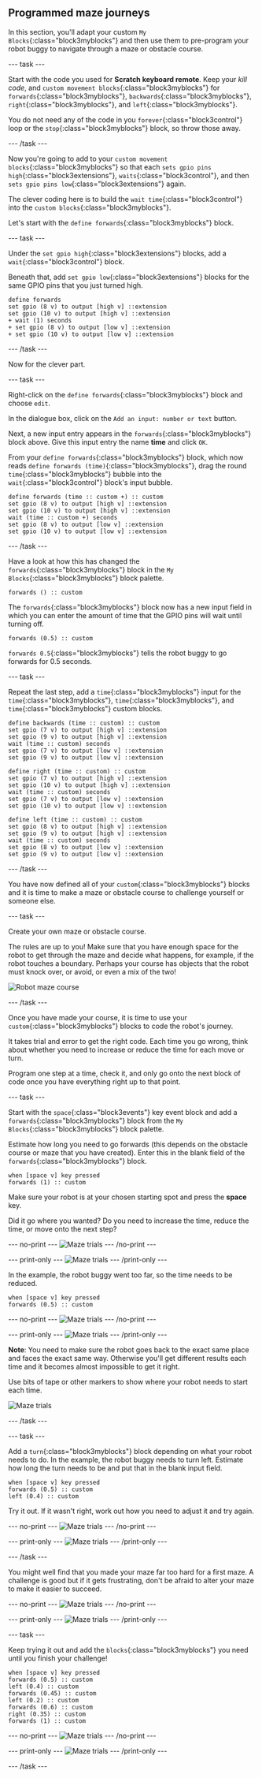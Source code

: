 ## Programmed maze journeys

In this section, you'll adapt your custom `My Blocks`{:class="block3myblocks"} and then use them to pre-program your robot buggy to navigate through a maze or obstacle course.

--- task ---

Start with the code you used for **Scratch keyboard remote**. Keep your _kill code_, and `custom movement blocks`{:class="block3myblocks"} for `forwards`{:class="block3myblocks"}, `backwards`{:class="block3myblocks"}, `right`{:class="block3myblocks"}, and `left`{:class="block3myblocks"}.

You do not need any of the code in you `forever`{:class="block3control"} loop or the `stop`{:class="block3myblocks"} block, so throw those away.

--- /task ---

Now you're going to add to your `custom movement blocks`{:class="block3myblocks"} so that each `sets gpio pins high`{:class="block3extensions"}, `waits`{:class="block3control"}, and then `sets gpio pins low`{:class="block3extensions"} again.

The clever coding here is to build the `wait time`{:class="block3control"} into the `custom blocks`{:class="block3myblocks"}.

Let's start with the `define forwards`{:class="block3myblocks"} block.

--- task ---

Under the `set gpio high`{:class="block3extensions"} blocks, add a `wait`{:class="block3control"} block.

Beneath that, add `set gpio low`{:class="block3extensions"} blocks for the same GPIO pins that you just turned high.

```blocks3
define forwards
set gpio (8 v) to output [high v] ::extension
set gpio (10 v) to output [high v] ::extension
+ wait (1) seconds
+ set gpio (8 v) to output [low v] ::extension
+ set gpio (10 v) to output [low v] ::extension
```

--- /task ---

Now for the clever part.

--- task ---

Right-click on the `define forwards`{:class="block3myblocks"} block and choose `edit`.

In the dialogue box, click on the `Add an input: number or text` button.

Next, a new input entry appears in the `forwards`{:class="block3myblocks"} block above. Give this input entry the name **time** and click `OK`.

From your `define forwards`{:class="block3myblocks"} block, which now reads `define forwards (time)`{:class="block3myblocks"}, drag the round `time`{:class="block3myblocks"} bubble into the `wait`{:class="block3control"} block's input bubble.


```blocks3
define forwards (time :: custom +) :: custom
set gpio (8 v) to output [high v] ::extension
set gpio (10 v) to output [high v] ::extension
wait (time :: custom +) seconds
set gpio (8 v) to output [low v] ::extension
set gpio (10 v) to output [low v] ::extension
```

--- /task ---

Have a look at how this has changed the `forwards`{:class="block3myblocks"} block in the `My Blocks`{:class="block3myblocks"} block palette.

```blocks3
forwards () :: custom
```
The `forwards`{:class="block3myblocks"} block now has a new input field in which you can enter the amount of time that the GPIO pins will wait until turning off.

```blocks3
forwards (0.5) :: custom
```

`forwards 0.5`{:class="block3myblocks"} tells the robot buggy to go forwards for 0.5 seconds.

--- task ---

Repeat the last step, add a `time`{:class="block3myblocks"} input for the `time`{:class="block3myblocks"}, `time`{:class="block3myblocks"}, and `time`{:class="block3myblocks"} custom blocks.

```blocks3
define backwards (time :: custom) :: custom
set gpio (7 v) to output [high v] ::extension
set gpio (9 v) to output [high v] ::extension
wait (time :: custom) seconds
set gpio (7 v) to output [low v] ::extension
set gpio (9 v) to output [low v] ::extension

define right (time :: custom) :: custom
set gpio (7 v) to output [high v] ::extension
set gpio (10 v) to output [high v] ::extension
wait (time :: custom) seconds
set gpio (7 v) to output [low v] ::extension
set gpio (10 v) to output [low v] ::extension

define left (time :: custom) :: custom
set gpio (8 v) to output [high v] ::extension
set gpio (9 v) to output [high v] ::extension
wait (time :: custom) seconds
set gpio (8 v) to output [low v] ::extension
set gpio (9 v) to output [low v] ::extension
```

--- /task ---

You have now defined all of your `custom`{:class="block3myblocks"} blocks and it is time to make a maze or obstacle course to challenge yourself or someone else.

--- task ---

Create your own maze or obstacle course.

The rules are up to you! Make sure that you have enough space for the robot to get through the maze and decide what happens, for example, if the robot touches a boundary. Perhaps your course has objects that the robot must knock over, or avoid, or even a mix of the two!

![Robot maze course](images/mazeJourneys_maze.png)

--- /task ---

Once you have made your course, it is time to use your `custom`{:class="block3myblocks"} blocks to code the robot's journey. 

It takes trial and error to get the right code. Each time you go wrong, think about whether you need to increase or reduce the time for each move or turn.

Program one step at a time, check it, and only go onto the next block of code once you have everything right up to that point.

--- task ---

Start with the `space`{:class="block3events"} key event block and add a `forwards`{:class="block3myblocks"} block from the `My Blocks`{:class="block3myblocks"} block palette.

Estimate how long you need to go forwards (this depends on the obstacle course or maze that you have created). Enter this in the blank field of the `forwards`{:class="block3myblocks"} block.

```blocks3
when [space v] key pressed
forwards (1) :: custom
```
Make sure your robot is at your chosen starting spot and press the **space** key.

Did it go where you wanted? Do you need to increase the time, reduce the time, or move onto the next step?

--- no-print ---
![Maze trials](images/mazeJourneys_mazeTrial1.gif)
--- /no-print ---

--- print-only ---
![Maze trials](images/mazeJourneys_mazeTrial1.png)
--- /print-only ---

In the example, the robot buggy went too far, so the time needs to be reduced.

```blocks3
when [space v] key pressed
forwards (0.5) :: custom
```

--- no-print ---
![Maze trials](images/mazeJourneys_mazeTrial2.gif)
--- /no-print ---

--- print-only ---
![Maze trials](images/mazeJourneys_mazeTrial2.png)
--- /print-only ---

**Note**: You need to make sure the robot goes back to the exact same place and faces the exact same way. Otherwise you'll get different results each time and it becomes almost impossible to get it right. 

Use bits of tape or other markers to show where your robot needs to start each time.

![Maze trials](images/mazeJourneys_mazeStartMarkers.png)

--- /task ---

--- task ---

Add a `turn`{:class="block3myblocks"} block depending on what your robot needs to do. In the example, the robot buggy needs to turn left. Estimate how long the turn needs to be and put that in the blank input field.

```blocks3
when [space v] key pressed
forwards (0.5) :: custom
left (0.4) :: custom
```

Try it out. If it wasn't right, work out how you need to adjust it and try again.

--- no-print ---
![Maze trials](images/mazeJourneys_mazeTrial3.gif)
--- /no-print ---

--- print-only ---
![Maze trials](images/mazeJourneys_mazeTrial3.png)
--- /print-only ---

--- /task ---

You might well find that you made your maze far too hard for a first maze. A challenge is good but if it gets frustrating, don't be afraid to alter your maze to make it easier to succeed.

--- no-print ---
![Maze trials](images/mazeJourneys_mazeTrial4.gif)
--- /no-print ---

--- print-only ---
![Maze trials](images/mazeJourneys_mazeTrial4.png)
--- /print-only ---

--- task ---

Keep trying it out and add the `blocks`{:class="block3myblocks"} you need until you finish your challenge!

```blocks3
when [space v] key pressed
forwards (0.5) :: custom
left (0.4) :: custom
forwards (0.45) :: custom
left (0.2) :: custom
forwards (0.6) :: custom
right (0.35) :: custom
forwards (1) :: custom
```

--- no-print ---
![Maze trials](images/mazeJourneys_mazeTrial5.gif)
--- /no-print ---

--- print-only ---
![Maze trials](images/mazeJourneys_mazeTrial5.png)
--- /print-only ---

--- /task ---

